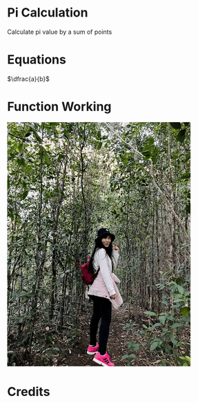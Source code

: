# Pi Calculation
Calculate pi value by a sum of points

# Equations
$\dfrac{a}{b}$

# Function Working
![me](https://github.com/Daisyliu6/Daisyliu6/blob/master/me.gif)

# Credits
